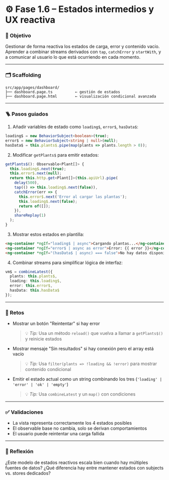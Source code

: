 # ⚙️ Fase 1.6 – Estados intermedios y UX reactiva

### 🎯 Objetivo

Gestionar de forma reactiva los estados de carga, error y contenido vacío. Aprender a combinar streams derivados con `tap`, `catchError` y `startWith`, y a comunicar al usuario lo que está ocurriendo en cada momento.

---

### 🗂️ Scaffolding

```
src/app/pages/dashboard/
├── dashboard.page.ts          ← gestión de estados
├── dashboard.page.html        ← visualización condicional avanzada
```

---

### 🪜 Pasos guiados

1. Añadir variables de estado como `loading$`, `error$`, `hasData$`:

```ts
loading$ = new BehaviorSubject<boolean>(true);
error$ = new BehaviorSubject<string | null>(null);
hasData$ = this.plants$.pipe(map(plants => plants.length > 0));
```

2. Modificar `getPlants$` para emitir estados:

```ts
getPlants$(): Observable<Plant[]> {
  this.loading$.next(true);
  this.error$.next(null);
  return this.http.get<Plant[]>(this.apiUrl).pipe(
    delay(500),
    tap(() => this.loading$.next(false)),
    catchError(err => {
      this.error$.next('Error al cargar las plantas');
      this.loading$.next(false);
      return of([]);
    }),
    shareReplay(1)
  );
}
```

3. Mostrar estos estados en plantilla:

```html
<ng-container *ngIf="loading$ | async">Cargando plantas...</ng-container>
<ng-container *ngIf="error$ | async as error">Error: {{ error }}</ng-container>
<ng-container *ngIf="(hasData$ | async) === false">No hay datos disponibles</ng-container>
```

4. Combinar streams para simplificar lógica de interfaz:

```ts
vm$ = combineLatest({
  plants: this.plants$,
  loading: this.loading$,
  error: this.error$,
  hasData: this.hasData$
});
```

---

### 🎯 Retos

* Mostrar un botón "Reintentar" si hay error

  > 💡 *Tip:* Usa un método `reload()` que vuelva a llamar a `getPlants$()` y reinicie estados

* Mostrar mensaje "Sin resultados" si hay conexión pero el array está vacío

  > 💡 *Tip:* Usa `filter(plants => !loading && !error)` para mostrar contenido condicional

* Emitir el estado actual como un string combinando los tres (`'loading' | 'error' | 'ok' | 'empty'`)

  > 💡 *Tip:* Usa `combineLatest` y un `map()` con condiciones

---

### ✅ Validaciones

* La vista representa correctamente los 4 estados posibles
* El observable base no cambia, solo se derivan comportamientos
* El usuario puede reintentar una carga fallida

---

### 💬 Reflexión

¿Este modelo de estados reactivos escala bien cuando hay múltiples fuentes de datos? ¿Qué diferencia hay entre mantener estados con subjects vs. stores dedicados?
